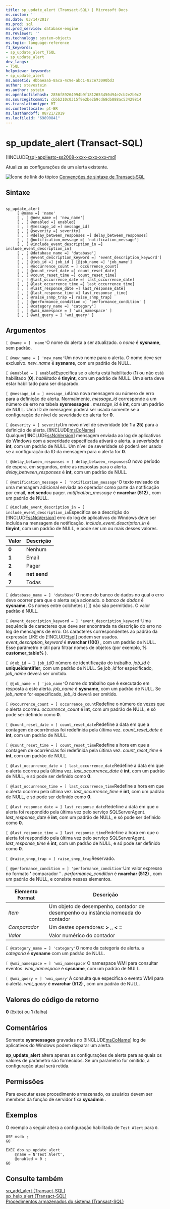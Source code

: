 ```yaml
---
title: sp_update_alert (Transact-SQL) | Microsoft Docs
ms.custom: ''
ms.date: 03/14/2017
ms.prod: sql
ms.prod_service: database-engine
ms.reviewer: ''
ms.technology: system-objects
ms.topic: language-reference
f1_keywords:
- sp_update_alert_TSQL
- sp_update_alert
dev_langs:
- TSQL
helpviewer_keywords:
- sp_update_alert
ms.assetid: 4bbaeaab-8aca-4c9e-abc1-82ce73090bd3
author: stevestein
ms.author: sstein
ms.openlocfilehash: 2856f89264994b9f1812653450d94e2cb2e2b0c2
ms.sourcegitcommit: cbbb210c0315f9e2be2b9cd68db888ac53429814
ms.translationtype: MT
ms.contentlocale: pt-BR
ms.lasthandoff: 08/21/2019
ms.locfileid: "69890841"
---
```

# <a name="sp_update_alert-transact-sql"></a>sp_update_alert (Transact-SQL)
[!INCLUDE[tsql-appliesto-ss2008-xxxx-xxxx-xxx-md](../../includes/tsql-appliesto-ss2008-xxxx-xxxx-xxx-md.md)]

  Atualiza as configurações de um alerta existente.  
  
 ![Ícone de link do tópico](../../database-engine/configure-windows/media/topic-link.gif "Ícone de link do tópico") [Convenções de sintaxe de Transact-SQL](../../t-sql/language-elements/transact-sql-syntax-conventions-transact-sql.md)  
  
## <a name="syntax"></a>Sintaxe  
  
```  
  
sp_update_alert   
     [ @name =] 'name'   
     [ , [ @new_name =] 'new_name']   
     [ , [ @enabled =] enabled]   
     [ , [ @message_id =] message_id]   
     [ , [ @severity =] severity]   
     [ , [ @delay_between_responses =] delay_between_responses]   
     [ , [ @notification_message =] 'notification_message']   
     [ , [ @include_event_description_in =] include_event_description_in]   
     [ , [ @database_name =] 'database']   
     [ , [ @event_description_keyword =] 'event_description_keyword']   
     [ , [ @job_id =] job_id | [@job_name =] 'job_name']   
     [ , [ @occurrence_count = ] occurrence_count]   
     [ , [ @count_reset_date =] count_reset_date]   
     [ , [ @count_reset_time =] count_reset_time]   
     [ , [ @last_occurrence_date =] last_occurrence_date]   
     [ , [ @last_occurrence_time =] last_occurrence_time]   
     [ , [ @last_response_date =] last_response_date]   
     [ , [ @last_response_time =] last_response _time]  
     [ , [ @raise_snmp_trap =] raise_snmp_trap]  
     [ , [ @performance_condition =] 'performance_condition' ]   
     [ , [ @category_name =] 'category']  
     [ , [ @wmi_namespace = ] 'wmi_namespace' ]  
     [ , [ @wmi_query = ] 'wmi_query' ]  
```  
  
## <a name="arguments"></a>Argumentos  
`[ @name = ] 'name'`O nome do alerta a ser atualizado. o *nome* é **sysname**, sem padrão.  
  
`[ @new_name = ] 'new_name'`Um novo nome para o alerta. O nome deve ser exclusivo. *new_name* é **sysname**, com um padrão de NULL.  
  
`[ @enabled = ] enabled`Especifica se o alerta está habilitado (**1**) ou não está habilitado (**0**). *habilitado* é **tinyint**, com um padrão de NULL. Um alerta deve estar habilitado para ser disparado.  
  
`[ @message_id = ] message_id`Uma nova mensagem ou número de erro para a definição de alerta. Normalmente, *message_id* corresponde a um número de erro na tabela **sysmessages** . *message_id* é **int**, com um padrão de NULL. Uma ID de mensagem poderá ser usada somente se a configuração de nível de severidade do alerta for **0**.  
  
`[ @severity = ] severity`Um novo nível de severidade (de **1** a **25**) para a definição de alerta. [!INCLUDE[msCoName](../../includes/msconame-md.md)] Qualquer[!INCLUDE[ssNoVersion](../../includes/ssnoversion-md.md)] mensagem enviada ao log de aplicativos do Windows com a severidade especificada ativará o alerta. a *severidade* é **int**, com um padrão de NULL. Um nível de severidade só poderá ser usado se a configuração da ID da mensagem para o alerta for **0**.  
  
`[ @delay_between_responses = ] delay_between_responses`O novo período de espera, em segundos, entre as respostas para o alerta. *delay_between_responses* é **int**, com um padrão de NULL.  
  
`[ @notification_message = ] 'notification_message'`O texto revisado de uma mensagem adicional enviada ao operador como parte da notificação por email, **net send**ou pager. *notification_message* é **nvarchar (512)** , com um padrão de NULL.  
  
`[ @include_event_description_in = ] include_event_description_in`Especifica se a descrição do [!INCLUDE[ssNoVersion](../../includes/ssnoversion-md.md)] erro do log de aplicativos do Windows deve ser incluída na mensagem de notificação. *include_event_description_in* é **tinyint**, com um padrão de NULL, e pode ser um ou mais desses valores.  
  
|Valor|Descrição|  
|-----------|-----------------|  
|**0**|Nenhum|  
|**1**|Email|  
|**2**|Pager|  
|**4**|**net send**|  
|**7**|Todas|  
  
`[ @database_name = ] 'database'`O nome do banco de dados no qual o erro deve ocorrer para que o alerta seja acionado. o *banco de dados* é **sysname.** Os nomes entre colchetes ([ ]) não são permitidos. O valor padrão é NULL.  
  
`[ @event_description_keyword = ] 'event_description_keyword'`Uma sequência de caracteres que deve ser encontrada na descrição do erro no log de mensagens de erro. Os caracteres correspondentes ao padrão da expressão LIKE do [!INCLUDE[tsql](../../includes/tsql-md.md)] podem ser usados. *event_description_keyword* é **nvarchar (100)** , com um padrão de NULL. Esse parâmetro é útil para filtrar nomes de objetos (por exemplo, **% customer_table%** ).  
  
`[ @job_id = ] job_id`O número de identificação do trabalho. *job_id* é **uniqueidentifier**, com um padrão de NULL. Se *job_id* for especificado, *job_name* deverá ser omitido.  
  
`[ @job_name = ] 'job_name'`O nome do trabalho que é executado em resposta a este alerta. *job_name* é **sysname**, com um padrão de NULL. Se *job_name* for especificado, *job_id* deverá ser omitido.  
  
`[ @occurrence_count = ] occurrence_count`Redefine o número de vezes que o alerta ocorreu. *occurrence_count* é **int**, com um padrão de NULL, e só pode ser definido como **0**.  
  
`[ @count_reset_date = ] count_reset_date`Redefine a data em que a contagem de ocorrências foi redefinida pela última vez. *count_reset_date* é **int**, com um padrão de NULL.  
  
`[ @count_reset_time = ] count_reset_time`Redefine a hora em que a contagem de ocorrências foi redefinida pela última vez. *count_reset_time* é **int**, com um padrão de NULL.  
  
`[ @last_occurrence_date = ] last_occurrence_date`Redefine a data em que o alerta ocorreu pela última vez. *last_occurrence_date* é **int**, com um padrão de NULL, e só pode ser definido como **0**.  
  
`[ @last_occurrence_time = ] last_occurrence_time`Redefine a hora em que o alerta ocorreu pela última vez. *last_occurrence_time* é **int**, com um padrão de NULL, e só pode ser definido como **0**.  
  
`[ @last_response_date = ] last_response_date`Redefine a data em que o alerta foi respondido pela última vez pelo serviço SQLServerAgent. *last_response_date* é **int**, com um padrão de NULL, e só pode ser definido como **0**.  
  
`[ @last_response_time = ] last_response_time`Redefine a hora em que o alerta foi respondido pela última vez pelo serviço SQLServerAgent. *last_response_time* é **int**, com um padrão de NULL, e só pode ser definido como **0**.  
  
`[ @raise_snmp_trap = ] raise_snmp_trap`Reservado.  
  
`[ @performance_condition = ] 'performance_condition'`Um valor expresso no formato **'** comparador **'** . *performance_condition* é **nvarchar (512)** , com um padrão de NULL, e consiste nesses elementos.  
  
|Elemento Format|Descrição|  
|--------------------|-----------------|  
|*Item*|Um objeto de desempenho, contador de desempenho ou instância nomeada do contador|  
|*Comparador*|Um destes operadores: **>** ,, **<** **=**|  
|*Valor*|Valor numérico do contador|  
  
`[ @category_name = ] 'category'`O nome da categoria de alerta. a *categoria* é **sysname** com um padrão de NULL.  
  
`[ @wmi_namespace = ] 'wmi_namespace'`O namespace WMI para consultar eventos. *wmi_namespace* é **sysname**, com um padrão de NULL.  
  
`[ @wmi_query = ] 'wmi_query'`A consulta que especifica o evento WMI para o alerta. *wmi_query* é **nvarchar (512)** , com um padrão de NULL.  
  
## <a name="return-code-values"></a>Valores do código de retorno  
 **0** (êxito) ou **1** (falha)  
  
## <a name="remarks"></a>Comentários  
 Somente **sysmessages** gravadas no [!INCLUDE[msCoName](../../includes/msconame-md.md)] log de aplicativos do Windows podem disparar um alerta.  
  
 **sp_update_alert** altera apenas as configurações de alerta para as quais os valores de parâmetro são fornecidos. Se um parâmetro for omitido, a configuração atual será retida.  
  
## <a name="permissions"></a>Permissões  
 Para executar esse procedimento armazenado, os usuários devem ser membros da função de servidor fixa **sysadmin** .  
  
## <a name="examples"></a>Exemplos  
 O exemplo a seguir altera a configuração habilitada de `Test Alert` para `0`.  
  
```  
USE msdb ;  
GO  
  
EXEC dbo.sp_update_alert  
    @name = N'Test Alert',  
    @enabled = 0 ;  
GO  
```  
  
## <a name="see-also"></a>Consulte também  
 [sp_add_alert &#40;Transact-SQL&#41;](../../relational-databases/system-stored-procedures/sp-add-alert-transact-sql.md)   
 [sp_help_alert &#40;Transact-SQL&#41;](../../relational-databases/system-stored-procedures/sp-help-alert-transact-sql.md)   
 [Procedimentos armazenados do sistema &#40;Transact-SQL&#41;](../../relational-databases/system-stored-procedures/system-stored-procedures-transact-sql.md)  
  
  
